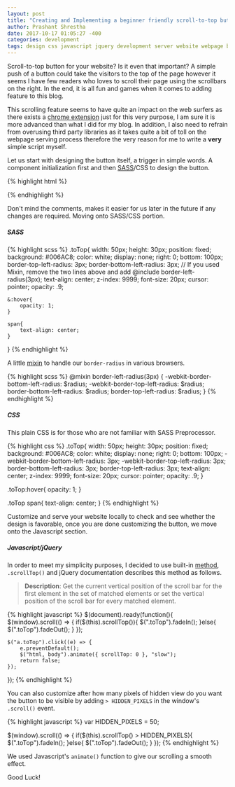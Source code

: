```yaml
---
layout: post
title: "Creating and Implementing a beginner friendly scroll-to-top button for your website." 
author: Prashant Shrestha 
date: 2017-10-17 01:05:27 -400 
categories: development
tags: design css javascript jquery development server website webpage beginner
---
```


Scroll-to-top button for your website? Is it even that important? A simple push of a button could take the visitors to the top of the page however it seems I have few readers who loves to scroll their page using the scrollbars on the right. In the end, it is all fun and games when it comes to adding feature to this blog.

This scrolling feature seems to have quite an impact on the web surfers as there exists a [chrome extension](https://chrome.google.com/webstore/detail/scroll-to-top-button/chinfkfmaefdlchhempbfgbdagheknoj?hl=en-US) just for this very purpose, I am sure it is more advanced than what I did for my blog. In addition, I also need to refrain from overusing third party libraries as it takes quite a bit of toll on the webpage serving process therefore the very reason for me to write a **very** simple script myself.
<!--excerpt-->
Let us start with designing the button itself, a trigger in simple words. A component initialization first and then [SASS](http://sass-lang.com)/CSS to design the button.

{% highlight html %}
<!-- Scroll to TOP!
–––––––––––––––––––––––––––––––––––––––––––––––––– -->
<a class="toTop" href="#top" title="Scroll to Top!">
    <span>
        <i class="icon-one-finger-swipe-up"></i>
        <!-- Thank you icomoon.io for awesome icons! -->
    </span>
</a>
{% endhighlight %}

Don't mind the comments, makes it easier for us later in the future if any changes are required. Moving onto SASS/CSS portion.

##### SASS

{% highlight scss %}
.toTop{
    width: 50px;
    height: 30px;
    position: fixed;
    background: #006AC8;
    color: white;
    display: none;
    right: 0;
    bottom: 100px;
    border-top-left-radius: 3px;
    border-bottom-left-radius: 3px;
    // If you used Mixin, remove the two lines above and add @include border-left-radius(3px);
    text-align: center;
    z-index: 9999;
    font-size: 20px;
    cursor: pointer;
    opacity: .9;

    &:hover{
        opacity: 1;
    }

    span{
        text-align: center;
    }
}
{% endhighlight %}

A little [mixin](http://sass-lang.com/guide#topic-6) to handle our `border-radius` in various browsers.

{% highlight scss %}
@mixin border-left-radius(3px) {
    -webkit-border-bottom-left-radius: $radius;
    -webkit-border-top-left-radius: $radius;
    border-bottom-left-radius: $radius;
    border-top-left-radius: $radius;
}
{% endhighlight %}

##### CSS

This plain CSS is for those who are not familiar with SASS Preprocessor.

{% highlight css %}
.toTop{
    width: 50px;
    height: 30px;
    position: fixed;
    background: #006AC8;
    color: white;
    display: none;
    right: 0;
    bottom: 100px;
    -webkit-border-bottom-left-radius: 3px;
    -webkit-border-top-left-radius: 3px;
    border-bottom-left-radius: 3px;
    border-top-left-radius: 3px;
    text-align: center;
    z-index: 9999;
    font-size: 20px;
    cursor: pointer;
    opacity: .9;
}

.toTop:hover{
    opacity: 1;
}

.toTop span{
    text-align: center;
}
{% endhighlight %}

Customize and serve your website locally to check and see whether the design is favorable, once you are done customizing the button, we move onto the Javascript section.

##### Javascript/jQuery

In order to meet my simplicity purposes, I decided to use built-in [method](https://api.jquery.com/scrollTop/), `.scrollTop()` and jQuery documentation describes this method as follows.

>**Description**: Get the current vertical position of the scroll bar for the first element in the set of matched elements or set the vertical position of the scroll bar for every matched element.

{% highlight javascript %}
$(document).ready(function(){
    $(window).scroll(() => {
        if($(this).scrollTop()){
            $(".toTop").fadeIn();
        }else{
            $(".toTop").fadeOut();
        }
    });

    $("a.toTop").click((e) => {
        e.preventDefault();
        $("html, body").animate({ scrollTop: 0 }, "slow");
        return false;
    });
});
{% endhighlight %}

You can also customize after how many pixels of hidden view do you want the button to be visible by adding `> HIDDEN_PIXELS` in the window's `.scroll()` event.

{% highlight javascript %}
var HIDDEN_PIXELS = 50;

$(window).scroll(() => {
    if($(this).scrollTop() > HIDDEN_PIXELS){
        $(".toTop").fadeIn();
    }else{
        $(".toTop").fadeOut();
    }
});
{% endhighlight %}

We used Javascript's `animate()` function to give our scrolling a smooth effect.

Good Luck!